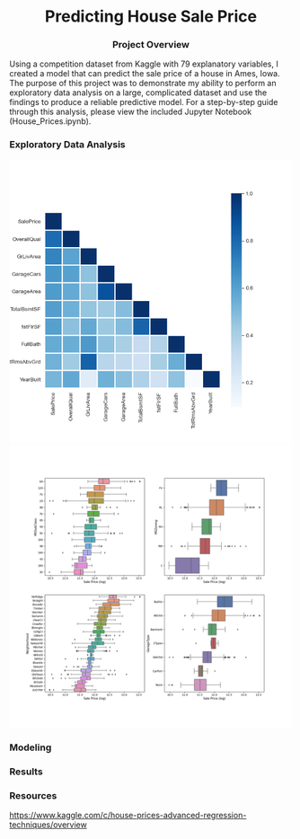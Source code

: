 # <div align="center">Predicting House Sale Price</div>

### <div align="center">Project Overview</div>
Using a competition dataset from Kaggle with 79 explanatory variables, I created a model that can predict the sale price of a house in Ames, Iowa. The purpose of this project was to demonstrate my ability to perform an exploratory data analysis on a large, complicated dataset and use the findings to produce a reliable predictive model. For a step-by-step guide through this analysis, please view the included Jupyter Notebook (House_Prices.ipynb).

### Exploratory Data Analysis

![alt_text](https://github.com/nphorsley59/House_Prices/blob/master/Figures/CorrMap_10.png "Correlation Heatmap")
![alt_text](https://github.com/nphorsley59/House_Prices/blob/master/Figures/Qual_Feat_Boxplots.png "Qualitative Features vs Sale Price")

### Modeling

### Results

### Resources
https://www.kaggle.com/c/house-prices-advanced-regression-techniques/overview
